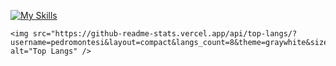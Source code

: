 
  [![My Skills](https://skillicons.dev/icons?i=,js,ts,react,tailwind,ps,php,laravel,docker,mysql,linux,rust,figma&theme=light)](https://skillicons.dev)

    <img src="https://github-readme-stats.vercel.app/api/top-langs/?username=pedromontesi&layout=compact&langs_count=8&theme=graywhite&size_weight=0.5&count_weight=0.5" alt="Top Langs" />
